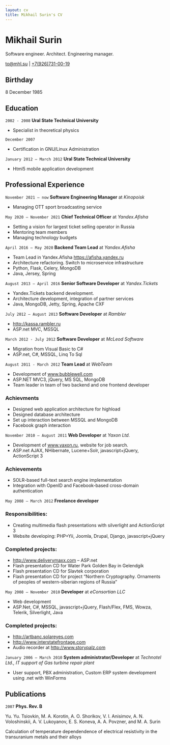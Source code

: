 ```yaml
---
layout: cv
title: Mikhail Surin's CV
---
```

# Mikhail Surin
Software engineer. Architect. Engineering manager.

<div id="webaddress">
<a href="mailto:to@mhl.su">to@mhl.su</a>
| <a href="http://mhl.su">+7(926)731-00-19</a>
</div>

## Birthday

8 December 1985

## Education

`2002 - 2008`
__Ural State Technical University__

- Specialist in theoretical physics

`December 2007`

- Certification in GNU/Linux Administration


`January 2012 — March 2012`
__Ural State Technical University__

- Html5 mobile application development


## Professional Experience
`November 2021 — now` __Software Engineering Manager__ at *Kinopoisk*

- Managing OTT sport broadcasting service


`May 2020 — November 2021` __Chief Technical Officer__ at *Yandex.Afisha*

- Setting a vision for largest ticket selling operator in Russia
- Mentoring team members
- Managing technology budgets


`April 2016 — May 2020` __Backend Team Lead__ at *Yandex.Afisha*

- Team Lead in Yandex.Afisha https://afisha.yandex.ru
- Architecture refactoring. Switch to microservice infrastructure
- Python, Flask, Celery, MongoDB
- Java, Jersey, Spring


`August 2013 — April 2016` __Senior Software Developer__ at *Yandex.Tickets*

- Yandex.Tickets backend development.
- Architecture development, integration of partner services
- Java, MongoDB, Jetty, Spring, Apache CXF


`July 2012 — August 2013` __Software Developer__ at *Rambler*

- http://kassa.rambler.ru
- ASP.net MVC, MSSQL


`March 2012 - July 2012` __Software Developer__ at *McLeod Software*

- Migration from Visual Basic to C#
- ASP.net, C#, MSSQL, Linq To Sql


`August 2011 - March 2012` __Team Lead__ at *WebTeam*

- Development of www.bubblewell.com
- ASP.NET MVC3, jQuery, MS SQL, MongoDB
- Team leader in team of two backend and one frontend developer

### Achievments
 - Designed web application architecture for highload
 - Designed database architecture
 - Set up interaction between MSSQL and MongoDB
 - Facebook graph interaction

`November 2010 — August 2011` __Web Developer__ at *Yaxon Ltd.*

- Development of www.yaxon.ru, website for job search.
- ASP.net AJAX, NHibernate, Lucene+Solr, javascript+jQuery, ActionScript 3

### Achievements
  - SOLR-based full-text search engine implementation
  - Integration with OpenID and Facebook-based cross-domain authentication


`May 2008 — March 2012` __Freelance developer__

### Responsibilities:
  - Creating multimedia flash presentations with silverlight and ActionScript 3
  - Website developing: PHP+Yii, Joomla, Drupal, Django, javascript+jQuery

### Completed projects:
 - http://www.deliverymaxx.com – ASP.net
 - Flash presentation CD for Water Park Golden Bay in Gelendgik
 - Flash presentation CD for Slavtek corporation
 - Flash presentation CD for project “Northern Cryptography. Ornaments of peoples
of western-siberian regions of Russia”

`May 2008 — November 2010` __Developer__ at *eConsortian LLC*

- Web development
- ASP.Net, C#, MSSQL, javascript+jQuery, Flash/Flex, FMS, Wowza, Telerik, Silverlight, Java

### Completed projects:
 - http://artbanc.solareyes.com
 - http://www.interstatefrontage.com
 - Audio recorder at http://www.storypalz.com

`January 2006 — March 2010` __System administrator/Developer__ at *Technotel Ltd., IT support of Gas turbine repair plant*

- User support, PBX administration, Custom ERP system development using .net with WinForms

## Publications

`2007`
__Phys. Rev. B__

Yu. Yu. Tsiovkin, M. A. Korotin, A. O. Shorikov, V. I. Anisimov, A. N. Voloshinskii, A. V. Lukoyanov, E. S. Koneva, A. A. Povzner, and M. A. Surin

Calculation of temperature dependendence of electrical resistivity in the transuranium metals and their alloys

<!-- ### Footer

Last updated: February 2022 -->


